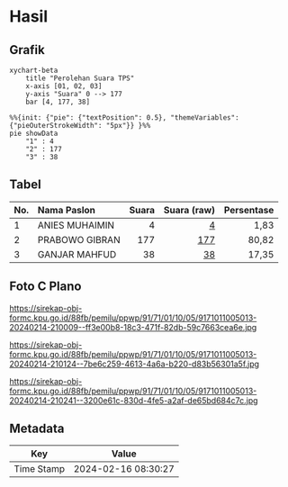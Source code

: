 # Hasil

## Grafik

```mermaid
xychart-beta
    title "Perolehan Suara TPS"
    x-axis [01, 02, 03]
    y-axis "Suara" 0 --> 177
    bar [4, 177, 38]
```

```mermaid
%%{init: {"pie": {"textPosition": 0.5}, "themeVariables": {"pieOuterStrokeWidth": "5px"}} }%%
pie showData
    "1" : 4
    "2" : 177
    "3" : 38
```

## Tabel

| No. | Nama Paslon    | Suara | Suara (raw) | Persentase |
|:--- |:-------------- | -----:| -----------:| ----------:|
| 1   | ANIES MUHAIMIN | 4     | [4][p-1]    | 1,83       |
| 2   | PRABOWO GIBRAN | 177   | [177][p-2]  | 80,82      |
| 3   | GANJAR MAHFUD  | 38    | [38][p-3]   | 17,35      |


[p-1]: https://github.com/gigit-pemilu/pemilu-2024-91-papua/blob/main/pilpres/hitung-suara/sub/91-papua/sub/71-kota-jayapura/sub/01-jayapura-utara/sub/1005-tanjung-ria/sub/013-tps/sub/paslon-1.txt
[p-2]: https://github.com/gigit-pemilu/pemilu-2024-91-papua/blob/main/pilpres/hitung-suara/sub/91-papua/sub/71-kota-jayapura/sub/01-jayapura-utara/sub/1005-tanjung-ria/sub/013-tps/sub/paslon-2.txt
[p-3]: https://github.com/gigit-pemilu/pemilu-2024-91-papua/blob/main/pilpres/hitung-suara/sub/91-papua/sub/71-kota-jayapura/sub/01-jayapura-utara/sub/1005-tanjung-ria/sub/013-tps/sub/paslon-3.txt

## Foto C Plano

https://sirekap-obj-formc.kpu.go.id/88fb/pemilu/ppwp/91/71/01/10/05/9171011005013-20240214-210009--ff3e00b8-18c3-471f-82db-59c7663cea6e.jpg

https://sirekap-obj-formc.kpu.go.id/88fb/pemilu/ppwp/91/71/01/10/05/9171011005013-20240214-210124--7be6c259-4613-4a6a-b220-d83b56301a5f.jpg

https://sirekap-obj-formc.kpu.go.id/88fb/pemilu/ppwp/91/71/01/10/05/9171011005013-20240214-210241--3200e61c-830d-4fe5-a2af-de65bd684c7c.jpg


## Metadata

| Key        | Value               |
| ---------- | ------------------- |
| Time Stamp | 2024-02-16 08:30:27 |



